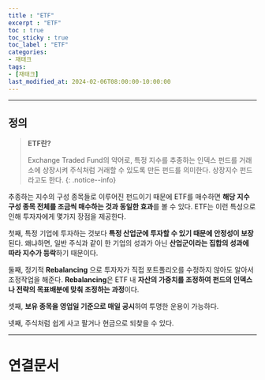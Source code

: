 ```yaml
---
title : "ETF"
excerpt : "ETF"
toc : true
toc_sticky : true
toc_label : "ETF"
categories:
- 재태크
tags:
- [재태크]
last_modified_at: 2024-02-06T08:00:00-10:00:00
---
```

  
---
  
## 정의
> **ETF란?**  
>
> Exchange Traded Fund의 약어로, 특정 지수를 추종하는 인덱스 펀드를 거래소에 상장시켜 주식처럼 거래할 수 있도록 만든 펀드를 의미한다. 상장지수 펀드라고도 한다. 
{: .notice--info}  

 추종하는 지수의 구성 종목들로 이루어진 펀드이기 때문에 ETF를 매수하면 **해당 지수 구성 종목 전체를 조금씩 매수하는 것과 동일한 효과**를 볼 수 있다. ETF는 이런 특성으로 인해 투자자에게 몇가지 장점을 제공한다. 
 
  첫째, 특정 기업에 투자하는 것보다 **특정 산업군에 투자할 수 있기 때문에 안정성이 보장**된다. 왜냐하면, 일반 주식과 같이 한 기업의 성과가 아닌 **산업군이라는 집합의 성과에 따라 지수가 등락**하기 때문이다. 
  
  둘째, 정기적 **Rebalancing** 으로 투자자가 직접 포트폴리오를 수정하지 않아도 알아서 조정작업을 해준다. **Rebalancing**은 ETF 내 **자산의 가중치를 조정하여 펀드의 인덱스나 전략의 목표배분에 맞춰 조정하는 과정**이다.
   
 셋째, **보유 종목을 영업일 기준으로 매일 공시**하여 투명한 운용이 가능하다.
 
 넷째, 주식처럼 쉽게 사고 팔거나 현금으로 되찾을 수 있다.

---
  
# 연결문서

